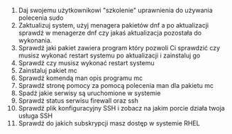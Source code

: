 1. Daj swojemu użytkownikowi "szkolenie" uprawnienia do używania polecenia sudo
2. Zaktualizuj system, użyj menagera pakietów dnf a po aktualizacji sprawdź w menagerze dnf czy jakaś aktualizacja pozostała do wykonania.
3. Sprawdź jaki pakiet zawiera program który pozwoli Ci sprawdzić czy musisz wykonać restart systemu po aktualizacji i zainstaluj go
4. Sprawdź czy musisz wykonać restart systemu
5. Zainstaluj pakiet mc
6. Sprawdź komendą man opis programu mc
7. Sprawdź stronę pomocy za pomocą polecenia man dla pakietu mc
8. Spadź jakie serwisy są uruchomione w systemie
9. Sprawdź status serwisu firewall oraz ssh
10. Sprawdź plik konfiguracyjny SSH i zobacz na jakim porcie działa twoja usługa SSH
11. Sprawdź do jakich subskrypcji masz dostęp w systemie RHEL
